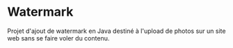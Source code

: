 # Watermark

Projet d'ajout de watermark en Java destiné à l'upload de photos sur un site web sans se faire voler du contenu.
